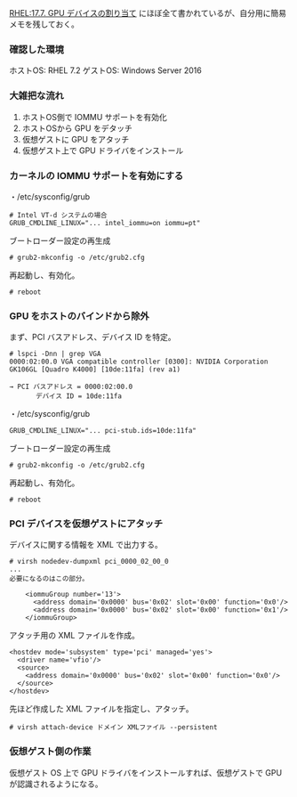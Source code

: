 [RHEL:17.7. GPU デバイスの割り当て](https://access.redhat.com/documentation/ja-jp/red_hat_enterprise_linux/7/html/virtualization_deployment_and_administration_guide/sect-device-gpu)
にほぼ全て書かれているが、自分用に簡易メモを残しておく。

### 確認した環境

ホストOS: RHEL 7.2
ゲストOS: Windows Server 2016

### 大雑把な流れ

1. ホストOS側で IOMMU サポートを有効化
2. ホストOSから GPU をデタッチ
3. 仮想ゲストに GPU をアタッチ
4. 仮想ゲスト上で GPU ドライバをインストール

### カーネルの IOMMU サポートを有効にする

・/etc/sysconfig/grub

```
# Intel VT-d システムの場合
GRUB_CMDLINE_LINUX="... intel_iommu=on iommu=pt"
```

ブートローダー設定の再生成

```
# grub2-mkconfig -o /etc/grub2.cfg
```

再起動し、有効化。

```
# reboot
```

### GPU をホストのバインドから除外

まず、PCI バスアドレス、デバイス ID を特定。

```
# lspci -Dnn | grep VGA
0000:02:00.0 VGA compatible controller [0300]: NVIDIA Corporation GK106GL [Quadro K4000] [10de:11fa] (rev a1)

→ PCI バスアドレス = 0000:02:00.0
　　　　デバイス ID = 10de:11fa
```

・/etc/sysconfig/grub

```
GRUB_CMDLINE_LINUX="... pci-stub.ids=10de:11fa"
```

ブートローダー設定の再生成

```
# grub2-mkconfig -o /etc/grub2.cfg
```

再起動し、有効化。

```
# reboot
```

### PCI デバイスを仮想ゲストにアタッチ

デバイスに関する情報を XML で出力する。

```
# virsh nodedev-dumpxml pci_0000_02_00_0
...
必要になるのはこの部分。

    <iommuGroup number='13'>
      <address domain='0x0000' bus='0x02' slot='0x00' function='0x0'/>
      <address domain='0x0000' bus='0x02' slot='0x00' function='0x1'/>
    </iommuGroup>
```

アタッチ用の XML ファイルを作成。

```
<hostdev mode='subsystem' type='pci' managed='yes'>
  <driver name='vfio'/>
  <source>
    <address domain='0x0000' bus='0x02' slot='0x00' function='0x0'/>
  </source>
</hostdev>
```

先ほど作成した XML ファイルを指定し、アタッチ。

```
# virsh attach-device ドメイン XMLファイル --persistent
```

### 仮想ゲスト側の作業

仮想ゲスト OS 上で GPU ドライバをインストールすれば、仮想ゲストで GPU が認識されるようになる。
